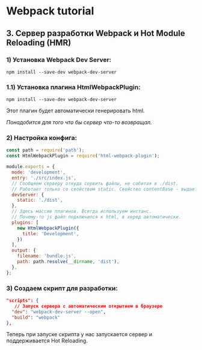 # Webpack tutorial

## 3. Сервер разработки Webpack и Hot Module Reloading (HMR)

### 1) Установка Webpack Dev Server:

```
npm install --save-dev webpack-dev-server
```

### 1.1) Установка плагина HtmlWebpackPlugin:

```
npm install --save-dev webpack-dev-server
```

Этот плагин будет автоматически генерировать html.

_Понадобится для того что бы сервер что-то возвращал._

### 2) Настройка конфига:

```javascript
const path = require('path');
const HtmlWebpackPlugin = require('html-webpack-plugin');

module.exports = {
  mode: 'development',
  entry: './src/index.js',
  // Сообщяем серверу откуда сервить файлы, не собитая в ./dist.
  // Работает только со свойством static. Свойство contentBase - выдает ошибку.
  devServer: {
    static: './dist',
  },
  // Здесь массив плагинов. Всегда используем инстанс.
  // Почему-то js файл подключился к html, в херед автоматически.
  plugins: [
    new HtmlWebpackPlugin({
      title: 'Development',
    })
  ],
  output: {
    filename: 'bundle.js',
    path: path.resolve(__dirname, 'dist'),
  },
};
```

### 3) Создаем скрипт для разработки:

```json
"scripts": {
   // Запуск сервера с автоматическим открытием в браузере
  "dev": "webpack-dev-server --open",
  "build": "webpack"
},
```

Теперь при запуске скрипта у нас запускается сервер и поддерживается Hot Reloading.

